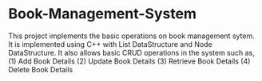 # Book-Management-System
This project implements the basic operations on book management sytem. It is implemented using C++ with List DataStructure and Node DataStructure. It also allows basic CRUD operations in the system such as,
(1) Add Book Details
(2) Update Book Details
(3) Retrieve Book Details
(4) Delete Book Details

